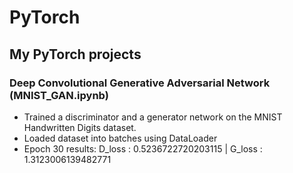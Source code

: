 # PyTorch
## My PyTorch projects

### Deep Convolutional Generative Adversarial Network (MNIST_GAN.ipynb)
 - Trained a discriminator and a generator network on the MNIST Handwritten Digits dataset.
 - Loaded dataset into batches using DataLoader
 - Epoch 30 results: D_loss : 0.5236722720203115 | G_loss : 1.3123006139482771
